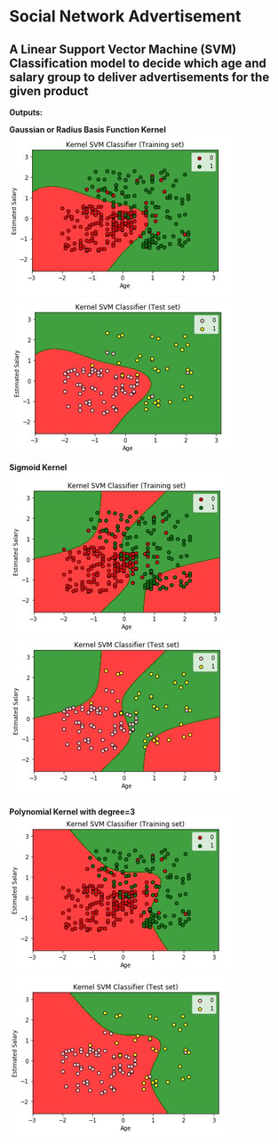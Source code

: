 
# Social Network Advertisement
## A Linear Support Vector Machine (SVM) Classification model to decide which age and salary group to deliver advertisements for the given product

**Outputs:**

**Gaussian or Radius Basis Function Kernel**
<img src="https://github.com/aditcrey/Machine-Learning-Projects/blob/master/-Social_Network_Ads_Model-KernelSVM/rbftrain.JPG"/>
<img src="https://github.com/aditcrey/Machine-Learning-Projects/blob/master/-Social_Network_Ads_Model-KernelSVM/rbftest.JPG"/>

**Sigmoid Kernel**
<img src="https://github.com/aditcrey/Machine-Learning-Projects/blob/master/-Social_Network_Ads_Model-KernelSVM/sigmoidtrain.JPG"/>
<img src="https://github.com/aditcrey/Machine-Learning-Projects/blob/master/-Social_Network_Ads_Model-KernelSVM/sigmoidtest.JPG"/>

**Polynomial Kernel with degree=3**
<img src="https://github.com/aditcrey/Machine-Learning-Projects/blob/master/-Social_Network_Ads_Model-KernelSVM/poly3train.JPG"/>
<img src="https://github.com/aditcrey/Machine-Learning-Projects/blob/master/-Social_Network_Ads_Model-KernelSVM/poly3test.JPG"/>
